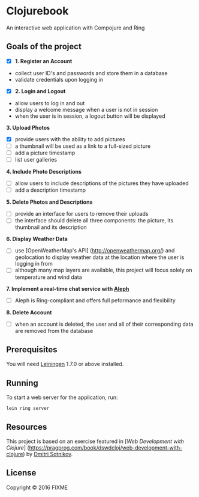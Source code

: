 # Clojurebook

An interactive web application with Compojure and Ring

## Goals of the project 

- [x] **1. Register an Account**
 * collect user ID's and passwords and store them in a database
 * validate credentials upon logging in

- [x] **2. Login and Logout**
 * allow users to log in and out
 * display a welcome message when a user is not in session
 * when the user is in session, a logout button will be displayed

**3. Upload Photos**
- [x] provide users with the ability to add pictures 
- [ ] a thumbnail will be used as a link to a full-sized picture
- [ ] add a picture timestamp
- [ ] list user galleries

**4. Include Photo Descriptions**
- [ ] allow users to include descriptions of the pictures they have uploaded
- [ ] add a description timestamp 

**5. Delete Photos and Descriptions**
- [ ] provide an interface for users to remove their uploads 
- [ ] the interface should delete all three components: the picture, its thumbnail and its description

**6. Display Weather Data**
- [ ] use [OpenWeatherMap's API] (http://openweathermap.org/) and geolocation to display weather data at the location where the user is logging in from
- [ ] although many map layers are available, this project will focus solely on temperature and wind data  
 
**7. Implement a real-time chat service with [Aleph](https://github.com/ztellman/aleph)**
- [ ] Aleph is Ring-compliant and offers full peformance and flexibility 
 
**8. Delete Account**
- [ ] when an account is deleted, the user and all of their corresponding data are removed from the database

## Prerequisites

You will need [Leiningen][1] 1.7.0 or above installed.

[1]: https://github.com/technomancy/leiningen

## Running

To start a web server for the application, run:

    lein ring server

## Resources

This project is based on an exercise featured in [*Web Development with Clojure*] (https://pragprog.com/book/dswdcloj/web-development-with-clojure) by [Dmitri Sotnikov](https://github.com/yogthos).

## License

Copyright © 2016 FIXME
